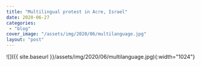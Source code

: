 ```yaml
---
title: "Multilingual protest in Acre, Israel"
date: 2020-06-27
categories: 
 - "blog"
cover_image: "/assets/img/2020/06/multilanguage.jpg"
layout: "post"
---
```


![]({{ site.baseurl }}/assets/img/2020/06/multilanguage.jpg){:width="1024"}
